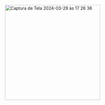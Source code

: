 <img width="314" alt="Captura de Tela 2024-03-29 às 17 26 36" src="https://github.com/david-pessoa/Livraria_EngSoftware/assets/104323068/7c03a3f9-284c-4d7f-b07c-908cf5f737db">

<!--links para os repositórios de referência: -->
<!--https://github.com/rebeccamello/Paws-Seasons/wiki -->
<!--https://github.com/MuriloGomesMunhoz/A-SClean/wiki-->
